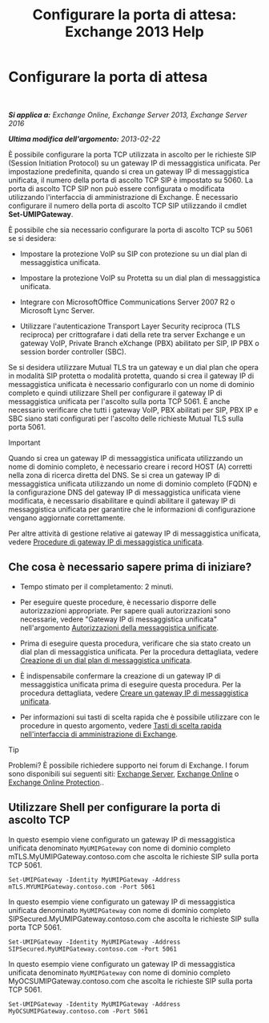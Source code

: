 ﻿---
title: 'Configurare la porta di attesa: Exchange 2013 Help'
TOCTitle: Configurare la porta di attesa
ms:assetid: 200ecbd8-18c3-4594-9cc8-924b3ab4eca1
ms:mtpsurl: https://technet.microsoft.com/it-it/library/Ee633457(v=EXCHG.150)
ms:contentKeyID: 50555554
ms.date: 05/22/2018
mtps_version: v=EXCHG.150
ms.translationtype: MT
---

# Configurare la porta di attesa

 

_**Si applica a:** Exchange Online, Exchange Server 2013, Exchange Server 2016_

_**Ultima modifica dell'argomento:** 2013-02-22_

È possibile configurare la porta TCP utilizzata in ascolto per le richieste SIP (Session Initiation Protocol) su un gateway IP di messaggistica unificata. Per impostazione predefinita, quando si crea un gateway IP di messaggistica unificata, il numero della porta di ascolto TCP SIP è impostato su 5060. La porta di ascolto TCP SIP non può essere configurata o modificata utilizzando l'interfaccia di amministrazione di Exchange. È necessario configurare il numero della porta di ascolto TCP SIP utilizzando il cmdlet **Set-UMIPGateway**.

È possibile che sia necessario configurare la porta di ascolto TCP su 5061 se si desidera:

  - Impostare la protezione VoIP su SIP con protezione su un dial plan di messaggistica unificata.

  - Impostare la protezione VoIP su Protetta su un dial plan di messaggistica unificata.

  - Integrare con MicrosoftOffice Communications Server 2007 R2 o Microsoft Lync Server.

  - Utilizzare l'autenticazione Transport Layer Security reciproca (TLS reciproca) per crittografare i dati della rete tra server Exchange e un gateway VoIP, Private Branch eXchange (PBX) abilitato per SIP, IP PBX o session border controller (SBC).

Se si desidera utilizzare Mutual TLS tra un gateway e un dial plan che opera in modalità SIP protetta o modalità protetta, quando si crea il gateway IP di messaggistica unificata è necessario configurarlo con un nome di dominio completo e quindi utilizzare Shell per configurare il gateway IP di messaggistica unificata per l'ascolto sulla porta TCP 5061. È anche necessario verificare che tutti i gateway VoIP, PBX abilitati per SIP, PBX IP e SBC siano stati configurati per l'ascolto delle richieste Mutual TLS sulla porta 5061.


> [!IMPORTANT]
> Quando si crea un gateway IP di messaggistica unificata utilizzando un nome di dominio completo, è necessario creare i record HOST (A) corretti nella zona di ricerca diretta del DNS. Se si crea un gateway IP di messaggistica unificata utilizzando un nome di dominio completo (FQDN) e la configurazione DNS del gateway IP di messaggistica unificata viene modificata, è necessario disabilitare e quindi abilitare il gateway IP di messaggistica unificata per garantire che le informazioni di configurazione vengano aggiornate correttamente.



Per altre attività di gestione relative ai gateway IP di messaggistica unificata, vedere [Procedure di gateway IP di messaggistica unificata](um-ip-gateway-procedures-exchange-2013-help.md).

## Che cosa è necessario sapere prima di iniziare?

  - Tempo stimato per il completamento: 2 minuti.

  - Per eseguire queste procedure, è necessario disporre delle autorizzazioni appropriate. Per sapere quali autorizzazioni sono necessarie, vedere "Gateway IP di messaggistica unificata" nell'argomento [Autorizzazioni della messaggistica unificate](unified-messaging-permissions-exchange-2013-help.md).

  - Prima di eseguire questa procedura, verificare che sia stato creato un dial plan di messaggistica unificata. Per la procedura dettagliata, vedere [Creazione di un dial plan di messaggistica unificata](create-a-um-dial-plan-exchange-2013-help.md).

  - È indispensabile confermare la creazione di un gateway IP di messaggistica unificata prima di eseguire questa procedura. Per la procedura dettagliata, vedere [Creare un gateway IP di messaggistica unificata](create-a-um-ip-gateway-exchange-2013-help.md).

  - Per informazioni sui tasti di scelta rapida che è possibile utilizzare con le procedure in questo argomento, vedere [Tasti di scelta rapida nell'interfaccia di amministrazione di Exchange](keyboard-shortcuts-in-the-exchange-admin-center-exchange-online-protection-help.md).


> [!TIP]
> Problemi? È possibile richiedere supporto nei forum di Exchange. I forum sono disponibili sui seguenti siti: <A href="https://go.microsoft.com/fwlink/p/?linkid=60612">Exchange Server</A>, <A href="https://go.microsoft.com/fwlink/p/?linkid=267542">Exchange Online</A> o <A href="https://go.microsoft.com/fwlink/p/?linkid=285351">Exchange Online Protection</A>..



## Utilizzare Shell per configurare la porta di ascolto TCP

In questo esempio viene configurato un gateway IP di messaggistica unificata denominato `MyUMIPGateway` con nome di dominio completo mTLS.MyUMIPGateway.contoso.com che ascolta le richieste SIP sulla porta TCP 5061.

    Set-UMIPGateway -Identity MyUMIPGateway -Address mTLS.MYUMIPGateway.contoso.com -Port 5061

In questo esempio viene configurato un gateway IP di messaggistica unificata denominato `MyUMIPGateway` con nome di dominio completo SIPSecured.MyUMIPGateway.contoso.com che ascolta le richieste SIP sulla porta TCP 5061.

    Set-UMIPGateway -Identity MyUMIPGateway -Address SIPSecured.MyUMIPGateway.contoso.com -Port 5061

In questo esempio viene configurato un gateway IP di messaggistica unificata denominato `MyUMIPGateway` con nome di dominio completo MyOCSUMIPGateway.contoso.com che ascolta le richieste SIP sulla porta TCP 5061.

    Set-UMIPGateway -Identity MyUMIPGateway -Address MyOCSUMIPGateway.contoso.com -Port 5061

